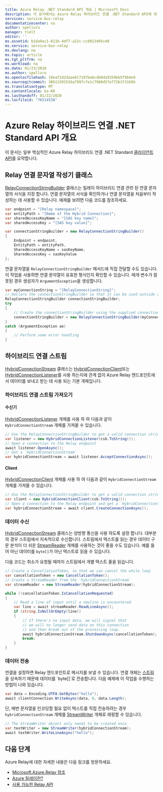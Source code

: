 ```yaml
---
title: Azure Relay .NET Standard API 개요 | Microsoft Docs
description: 이 문서에서는 Azure Relay 하이브리드 연결 .NET Standard API에 대 한 개요를 요약 합니다.
services: service-bus-relay
documentationcenter: na
author: spelluru
manager: timlt
editor: ''
ms.assetid: b1da9ac1-811b-4df7-a22c-ccd013405c40
ms.service: service-bus-relay
ms.devlang: na
ms.topic: article
ms.tgt_pltfrm: na
ms.workload: na
ms.date: 01/23/2018
ms.author: spelluru
ms.openlocfilehash: 18eaf2d2daae817107be6cdb0da9359bb5f9b4e9
ms.sourcegitcommit: 38b11501526a7997cfe1c7980d57e772b1f3169b
ms.translationtype: MT
ms.contentlocale: ko-KR
ms.lasthandoff: 01/22/2020
ms.locfileid: "76514538"
---
```

# <a name="azure-relay-hybrid-connections-net-standard-api-overview"></a>Azure Relay 하이브리드 연결 .NET Standard API 개요

이 문서는 일부 핵심적인 Azure Relay 하이브리드 연결 .NET Standard [클라이언트 API](/dotnet/api/microsoft.azure.relay)를 요약합니다.
  
## <a name="relay-connection-string-builder-class"></a>Relay 연결 문자열 작성기 클래스

[RelayConnectionStringBuilder][RelayConnectionStringBuilder] 클래스는 릴레이 하이브리드 연결 관련 된 연결 문자열의 서식을 지정 합니다. 연결 문자열의 서식을 확인하거나 연결 문자열을 처음부터 작성하는 데 사용할 수 있습니다. 예제를 보려면 다음 코드를 참조하세요.

```csharp
var endpoint = "[Relay namespace]";
var entityPath = "[Name of the Hybrid Connection]";
var sharedAccessKeyName = "[SAS key name]";
var sharedAccessKey = "[SAS key value]";

var connectionStringBuilder = new RelayConnectionStringBuilder()
{
    Endpoint = endpoint,
    EntityPath = entityPath,
    SharedAccessKeyName = sasKeyName,
    SharedAccessKey = sasKeyValue
};
```

연결 문자열을 `RelayConnectionStringBuilder` 메서드에 직접 전달할 수도 있습니다. 이 작업을 사용하면 연결 문자열이 유효한 형식인지 확인할 수 있습니다. 매개 변수가 잘못된 경우 생성자가 `ArgumentException`을 생성합니다.

```csharp
var myConnectionString = "[RelayConnectionString]";
// Declare the connectionStringBuilder so that it can be used outside of the loop if needed
RelayConnectionStringBuilder connectionStringBuilder;
try
{
    // Create the connectionStringBuilder using the supplied connection string
    connectionStringBuilder = new RelayConnectionStringBuilder(myConnectionString);
}
catch (ArgumentException ae)
{
    // Perform some error handling
}
```

## <a name="hybrid-connection-stream"></a>하이브리드 연결 스트림

[HybridConnectionStream][HCStream] 클래스는 [HybridConnectionClient][HCClient]또는 [HybridConnectionListener][HCListener]를 사용 하는지에 관계 없이 Azure Relay 엔드포인트에서 데이터를 보내고 받는 데 사용 되는 기본 개체입니다.

### <a name="getting-a-hybrid-connection-stream"></a>하이브리드 연결 스트림 가져오기

#### <a name="listener"></a>수신기

[HybridConnectionListener][HCListener] 개체를 사용 하 여 다음과 같이 `HybridConnectionStream` 개체를 가져올 수 있습니다.

```csharp
// Use the RelayConnectionStringBuilder to get a valid connection string
var listener = new HybridConnectionListener(csb.ToString());
// Open a connection to the Relay endpoint
await listener.OpenAsync();
// Get a `HybridConnectionStream`
var hybridConnectionStream = await listener.AcceptConnectionAsync();
```

#### <a name="client"></a>Client

[HybridConnectionClient][HCClient] 개체를 사용 하 여 다음과 같이 `HybridConnectionStream` 개체를 가져올 수 있습니다.

```csharp
// Use the RelayConnectionStringBuilder to get a valid connection string
var client = new HybridConnectionClient(csb.ToString());
// Open a connection to the Relay endpoint and get a `HybridConnectionStream`
var hybridConnectionStream = await client.CreateConnectionAsync();
```

### <a name="receiving-data"></a>데이터 수신

[HybridConnectionStream][HCStream] 클래스는 양방향 통신을 사용 하도록 설정 합니다. 대부분의 경우 스트림에서 지속적으로 수신합니다. 스트림에서 텍스트를 읽는 경우 데이터 구문 분석이 더 쉬운 [StreamReader](https://msdn.microsoft.com/library/system.io.streamreader(v=vs.110).aspx) 개체를 사용하는 것이 좋을 수도 있습니다. 예를 들어 아닌 데이터를 `byte[]`가 아닌 텍스트로 읽을 수 있습니다.

다음 코드는 취소가 요청될 때까지 스트림에서 개별 텍스트 줄을 읽습니다.

```csharp
// Create a CancellationToken, so that we can cancel the while loop
var cancellationToken = new CancellationToken();
// Create a StreamReader from the 'hybridConnectionStream`
var streamReader = new StreamReader(hybridConnectionStream);

while (!cancellationToken.IsCancellationRequested)
{
    // Read a line of input until a newline is encountered
    var line = await streamReader.ReadLineAsync();
    if (string.IsNullOrEmpty(line))
    {
        // If there's no input data, we will signal that 
        // we will no longer send data on this connection
        // and then break out of the processing loop.
        await hybridConnectionStream.ShutdownAsync(cancellationToken);
        break;
    }
}
```

### <a name="sending-data"></a>데이터 전송

연결을 설정하면 Relay 엔드포인트로 메시지를 보낼 수 있습니다. 연결 개체는 [스트림](https://msdn.microsoft.com/library/system.io.stream(v=vs.110).aspx)을 상속하기 때문에 데이터를 `byte[]`로 전송합니다. 다음 예제에 이 작업을 수행하는 방법이 나와 있습니다.

```csharp
var data = Encoding.UTF8.GetBytes("hello");
await clientConnection.WriteAsync(data, 0, data.Length);
```

단, 매번 문자열을 인코딩할 필요 없이 텍스트를 직접 전송하려는 경우 `hybridConnectionStream` 개체를 [StreamWriter](https://msdn.microsoft.com/library/system.io.streamwriter(v=vs.110).aspx) 개체로 래핑할 수 있습니다.

```csharp
// The StreamWriter object only needs to be created once
var textWriter = new StreamWriter(hybridConnectionStream);
await textWriter.WriteLineAsync("hello");
```

## <a name="next-steps"></a>다음 단계

Azure Relay에 대한 자세한 내용은 다음 링크를 방문하세요.

* [Microsoft.Azure.Relay 참조](/dotnet/api/microsoft.azure.relay)
* [Azure 릴레이란?](relay-what-is-it.md)
* [사용 가능한 Relay API](relay-api-overview.md)

[RelayConnectionStringBuilder]: /dotnet/api/microsoft.azure.relay.relayconnectionstringbuilder
[HCStream]: /dotnet/api/microsoft.azure.relay.hybridconnectionstream
[HCClient]: /dotnet/api/microsoft.azure.relay.hybridconnectionclient
[HCListener]: /dotnet/api/microsoft.azure.relay.hybridconnectionlistener